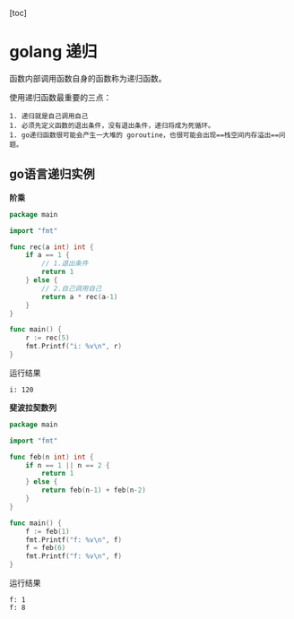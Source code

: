 [toc]

# golang 递归

函数内部调用函数自身的函数称为递归函数。

使用递归函数最重要的三点：

	1. 递归就是自己调用自己
	1. 必须先定义函数的退出条件，没有退出条件，递归将成为死循环。
	1. go递归函数很可能会产生一大堆的 goroutine，也很可能会出现==栈空间内存溢出==问题。



## go语言递归实例

**阶乘**

```go
package main

import "fmt"

func rec(a int) int {
	if a == 1 {
		// 1.退出条件
		return 1
	} else {
		// 2.自己调用自己
		return a * rec(a-1)
	}
}

func main() {
	r := rec(5)
	fmt.Printf("i: %v\n", r)
}

```

运行结果

```
i: 120
```



**斐波拉契数列**

```go
package main

import "fmt"

func feb(n int) int {
	if n == 1 || n == 2 {
		return 1
	} else {
		return feb(n-1) + feb(n-2)
	}
}

func main() {
	f := feb(1)
	fmt.Printf("f: %v\n", f)
	f = feb(6)
	fmt.Printf("f: %v\n", f)
}

```

运行结果

```
f: 1
f: 8

```

